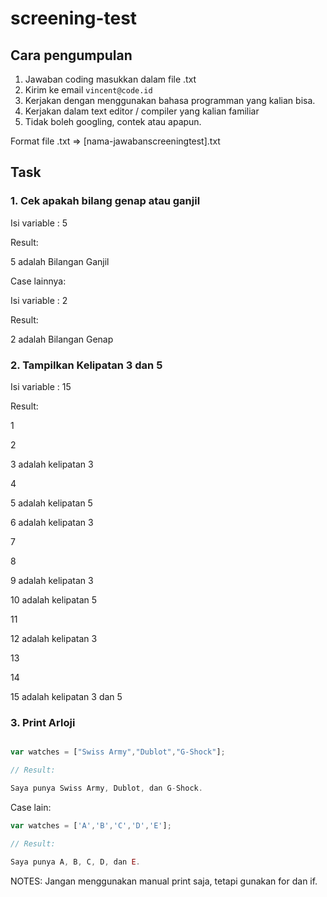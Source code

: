 # screening-test

## Cara pengumpulan

1. Jawaban coding masukkan dalam file .txt
2. Kirim ke email `vincent@code.id`
3. Kerjakan dengan menggunakan bahasa programman yang kalian bisa.
4. Kerjakan dalam text editor / compiler yang kalian familiar
5. Tidak boleh googling, contek atau apapun.

Format file .txt => [nama-jawabanscreeningtest].txt

## Task

### 1. Cek apakah bilang genap atau ganjil

Isi variable : 5

Result:

5 adalah Bilangan Ganjil

Case lainnya:

Isi variable : 2

Result:

2 adalah Bilangan Genap

### 2. Tampilkan Kelipatan 3 dan 5

Isi variable : 15

Result: 

1

2

3 adalah kelipatan 3

4

5 adalah kelipatan 5

6 adalah kelipatan 3

7

8

9 adalah kelipatan 3

10 adalah kelipatan 5

11

12 adalah kelipatan 3

13

14

15 adalah kelipatan 3 dan 5

### 3. Print Arloji

```js

var watches = ["Swiss Army","Dublot","G-Shock"];

// Result:

Saya punya Swiss Army, Dublot, dan G-Shock.
```

Case lain:

```js
var watches = ['A','B','C','D','E'];

// Result:

Saya punya A, B, C, D, dan E.
```

NOTES: Jangan menggunakan manual print saja, tetapi gunakan for dan if.
